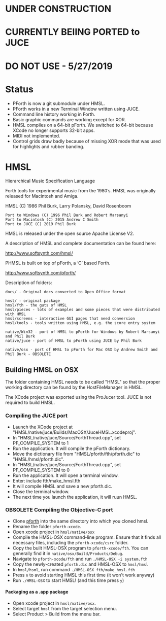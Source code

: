 
# UNDER CONSTRUCTION
# CURRENTLY BEIING PORTED to JUCE
# DO NOT USE - 5/27/2019
# Status

* PForth is now a git submodule under HMSL.
* PForth works in a new Terminal Window written using JUCE.
* Command line history working in Forth.
* Basic graphic commands are working except for XOR.
* HMSL compiles on a 64-bit pForth. We switched to 64-bit because XCode no longer supports 32-bit apps.
* MIDI not implemented.
* Control grids draw badly because of missing XOR mode that was used for highlights and rubber banding.

# HMSL
Hierarchical Music Specification Language

Forth tools for experimental music from the 1980’s.
HMSL was originally released for Macintosh and Amiga.

HMSL (C) 1986 Phil Burk, Larry Polansky, David Rosenboom

    Port to Windows (C) 1996 Phil Burk and Robert Marsanyi
    Port to Macintosh (C) 2015 Andrew C Smith
    Port to JUCE (C) 2019 Phil Burk

HMSL is released under the open source Apache License V2.

A description of HMSL and complete documentation can be found here:

   <http://www.softsynth.com/hmsl/>

PHMSL is built on top of pForth, a ‘C’ based Forth.

   <http://www.softsynth.com/pforth/>

Description of folders:

    docs/ - Original docs converted to Open Office format

    hmsl/ - original package
    hmsl/fth - the guts of HMSL
    hmsl/pieces - lots of examples and some pieces that were distributed with HMSL
    hmsl/screens - interactive GUI pages that need conversion
    hmsl/tools - tools written using HMSL, e.g. the score entry system

    native/Win32 - port of HMSL to pForth for Windows by Robert Marsanyi and Phil Burk
    native/juce - port of HMSL to pForth using JUCE by Phil Burk
    
    native/osx - port of HMSL to pForth for Mac OSX by Andrew Smith and Phil Burk - OBSOLETE

## Building HMSL on OSX

The folder containing HMSL needs to be called "HMSL" so that the proper working directory can be
found by the HostFileManager in HMSL.

The XCode project was exported using the ProJucer tool.
JUCE is not required to build HMSL.

### Compiling the JUCE port
* Launch the XCode project at "HMSL/native/juce/Builds/MacOSX/JuceHMSL.xcodeproj".
* In "HMSL/native/juce/Source/ForthThread.cpp", set PF_COMPILE_SYSTEM to 1
* Run the application. It will compile the pForth dictionary.
* Move the dictionary file from "HMSL/pforth/fth/pforth.dic" to "HMSL/hmsl/pforth.dic".
* In "HMSL/native/juce/Source/ForthThread.cpp", set PF_COMPILE_SYSTEM to 0
* Run the application. It will open a terminal window.
* Enter:   include fth/make_hmsl.fth
* It will compile HMSL and save a new pforth.dic.
* Close the terminal window.
* The next time you launch the application, it will ruun HMSL.

### OBSOLETE Compiling the Objective-C port
* Clone [pforth](https://www.github.com/philburk/pforth)
    into the same directory into which you cloned hmsl.
* Rename the folder `pforth-xcode`.
* Open xcode project in `hmsl/native/osx`
* Compile the HMSL-OSX command-line program. Ensure that it finds all necessary
    files, including the `pforth-xcode/csrc` folder.
* Copy the built HMSL-OSX program to `pforth-xcode/fth`. You can generally find it in
    `native/osx/Build/Products/Debug`.
* Navigate to `pforth-xcode/fth` and run `./HMSL-OSX -i system.fth`
* Copy the newly-created `pforth.dic` and HMSL-OSX to `hmsl/hmsl`
* In `hmsl/hsml`, run command `./HMSL-OSX fth/make_hmsl.fth`
* Press `n` to avoid starting HMSL this first time (it won't work anyway)
* Run `./HMSL-OSX` to start HMSL! (and this time press `y`)

#### Packaging as a .app package

* Open xcode project in `hmsl/native/osx`.
* Select target `hmsl` from the target selection menu.
* Select Product > Build from the menu bar.

